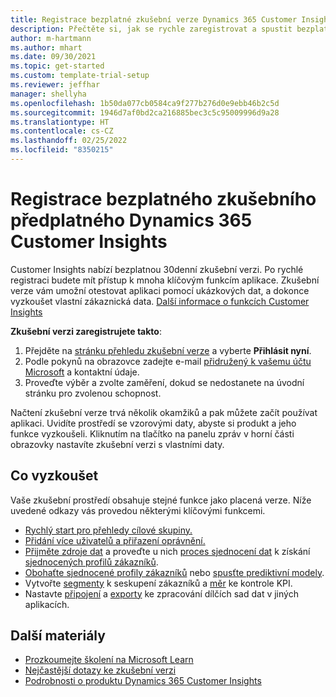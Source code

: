 ```yaml
---
title: Registrace bezplatné zkušební verze Dynamics 365 Customer Insights
description: Přečtěte si, jak se rychle zaregistrovat a spustit bezplatnou zkušební verzi Customer Insights. Prozkoumejte aplikaci a najděte další výukové materiály.
author: m-hartmann
ms.author: mhart
ms.date: 09/30/2021
ms.topic: get-started
ms.custom: template-trial-setup
ms.reviewer: jeffhar
manager: shellyha
ms.openlocfilehash: 1b50da077cb0584ca9f277b276d0e9ebb46b2c5d
ms.sourcegitcommit: 1946d7af0bd2ca216885bec3c5c95009996d9a28
ms.translationtype: HT
ms.contentlocale: cs-CZ
ms.lasthandoff: 02/25/2022
ms.locfileid: "8350215"
---
```

# <a name="sign-up-for-a-free-dynamics-365-customer-insights-trial"></a>Registrace bezplatného zkušebního předplatného Dynamics 365 Customer Insights

Customer Insights nabízí bezplatnou 30denní zkušební verzi. Po rychlé registraci budete mít přístup k mnoha klíčovým funkcím aplikace. Zkušební verze vám umožní otestovat aplikaci pomocí ukázkových dat, a dokonce vyzkoušet vlastní zákaznická data. [Další informace o funkcích Customer Insights](overview.md)

**Zkušební verzi zaregistrujete takto**:

1. Přejděte na [stránku přehledu zkušební verze](https://dynamics.microsoft.com/get-started/?appname=customerinsights) a vyberte **Přihlásit nyní**.
1. Podle pokynů na obrazovce zadejte e-mail [přidružený k vašemu účtu Microsoft](https://support.microsoft.com/windows/what-is-a-microsoft-account-4a7c48e9-ff5a-e9c6-5a5c-1a57d66c3bfa) a kontaktní údaje.
1. Proveďte výběr a zvolte zaměření, dokud se nedostanete na úvodní stránku pro zvolenou schopnost.

Načtení zkušební verze trvá několik okamžiků a pak můžete začít používat aplikaci. Uvidíte prostředí se vzorovými daty, abyste si produkt a jeho funkce vyzkoušeli. Kliknutím na tlačítko na panelu zpráv v horní části obrazovky nastavíte zkušební verzi s vlastními daty.

## <a name="what-to-try"></a>Co vyzkoušet

Vaše zkušební prostředí obsahuje stejné funkce jako placená verze. Níže uvedené odkazy vás provedou některými klíčovými funkcemi.

- [Rychlý start pro přehledy cílové skupiny.](audience-insights/get-started.md)
- [Přidání více uživatelů a přiřazení oprávnění.](audience-insights/permissions.md)
- [Přijměte zdroje dat](audience-insights/data-sources.md) a proveďte u nich [proces sjednocení dat](audience-insights/data-unification.md) k získání [sjednocených profilů zákazníků](audience-insights/customer-profiles.md).
- [Obohaťte sjednocené profily zákazníků](audience-insights/enrichment-hub.md) nebo [spusťte prediktivní modely](audience-insights/predictions-overview.md).
- Vytvořte [segmenty](audience-insights/segments.md) k seskupení zákazníků a [měr](audience-insights/measures.md) ke kontrole KPI.
- Nastavte [připojení](audience-insights/connections.md) a [exporty](audience-insights/export-destinations.md) ke zpracování dílčích sad dat v jiných aplikacích.

## <a name="additional-resources"></a>Další materiály

- [Prozkoumejte školení na Microsoft Learn](/learn/browse/?filter-products=dynamics-dynamics-cust-insights)
- [Nejčastější dotazy ke zkušební verzi](trial-faq.md)
- [Podrobnosti o produktu Dynamics 365 Customer Insights](https://dynamics.microsoft.com/ai/customer-insights/)
